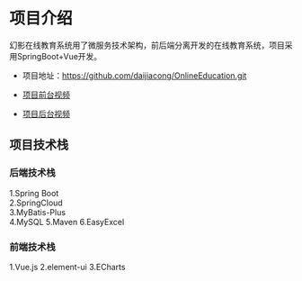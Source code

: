 # 项目介绍
幻影在线教育系统用了微服务技术架构，前后端分离开发的在线教育系统，项目采用SpringBoot+Vue开发。<br>
* 项目地址：https://github.com/daijiacong/OnlineEducation.git <br>

* [项目前台视频](https://outin-2497ba4793f711eab2bf00163e1a625e.oss-cn-shanghai.aliyuncs.com/sv/737ebfb-1730ad26213/737ebfb-1730ad26213.mp4?Expires=1593692151&OSSAccessKeyId=LTAIwkKSLcUfI2u4&Signature=i8s9y8cKqCsNfb7eePI%2Fg8zzRro%3D)

* [项目后台视频](https://outin-2497ba4793f711eab2bf00163e1a625e.oss-cn-shanghai.aliyuncs.com/sv/453098b-1730f3f2316/453098b-1730f3f2316.mp4?Expires=1593692278&OSSAccessKeyId=LTAIwkKSLcUfI2u4&Signature=UAf2CgEmRCGZ7WNNK3TWwFbqXgI%3D)
## 项目技术栈
### 后端技术栈
  1.Spring Boot <br>
  2.SpringCloud <br>
  3.MyBatis-Plus  <br>
  4.MySQL 
  5.Maven
  6.EasyExcel
### 前端技术栈
  1.Vue.js 
  2.element-ui
  3.ECharts
  


  ​
